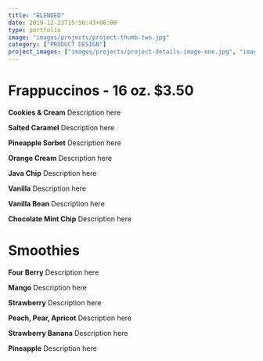 ```yaml
---
title: "BLENDED"
date: 2019-12-23T15:56:43+06:00
type: portfolio
image: "images/projects/project-thumb-two.jpg"
category: ["PRODUCT DESIGN"]
project_images: ["images/projects/project-details-image-one.jpg", "images/projects/project-details-image-two.jpg"]
---
```


# Frappuccinos - 16 oz. $3.50

**Cookies & Cream**
Description here

**Salted Caramel**
Description here

**Pineapple Sorbet**
Description here

**Orange Cream**
Description here

**Java Chip**
Description here

**Vanilla**
Description here

**Vanilla Bean**
Description here

**Chocolate Mint Chip**
Description here

# Smoothies

**Four Berry**
Description here

**Mango**
Description here

**Strawberry**
Description here

**Peach, Pear, Apricot**
Description here

**Strawberry Banana**
Description here

**Pineapple**
Description here
